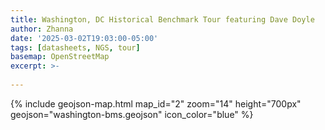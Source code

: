 ```yaml
---
title: Washington, DC Historical Benchmark Tour featuring Dave Doyle
author: Zhanna
date: '2025-03-02T19:03:00-05:00'
tags: [datasheets, NGS, tour]
basemap: OpenStreetMap
excerpt: >-
  
---
```


<!-- {% include youtube.html embed_code="jYAMqNfMt-w" %} -->



{% include geojson-map.html map_id="2" zoom="14" height="700px" geojson="washington-bms.geojson" icon_color="blue"  %}
